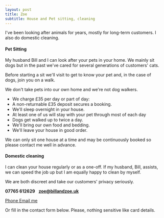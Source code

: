 ```yaml
---
layout: post
title: Zoe
subtitle: House and Pet sitting, cleaning
---
```


I've been looking after animals for years, mostly for long-term customers. I also do domestic cleaning.

#### Pet Sitting
My husband Bill and I can look after your pets in your home. We mainly sit dogs but in the past we've cared for several generations of customers' cats.

Before starting a sit we'll visit to get to know your pet and, in the case of dogs, join you on  a walk.

We don't take pets into our own home and we're not dog walkers.

 - We charge £35 per day or part of day:
 - A non-returnable £35 deposit secures a booking.
 - We'll sleep overnight in your house.
 - At least one of us will stay with your pet through most of each day
 - Dogs get walked up to twice a day.
 - We'll bring our own food and bedding.
 - We'll leave your house in good order.

We can only sit one house at a time and may be continuously booked so please contact me well in advance.

#### Domestic cleaning
I can clean your house regularly or as a one-off. If my husband, Bill, assists, we can speed the job up but I am equally happy to clean by myself.

We are both discreet and take our customers' privacy seriously.

**07765 612629**&nbsp;&nbsp;&nbsp;**zoe@billandzoe.uk**

<a href="tel:643643636363}" title="Call me on 53535353535">
    <span class="fa-stack fa-lg" aria-hidden="true">
    <i class="fas fa-circle fa-stack-2x"></i>
    <i class="fas fa-phone fa-stack-1x fa-inverse"></i>
    </span>
    <span class="sr-only">Phone</span>
</a><a href="mailto:bill@billandzoe.uk" title="Email me at bill@billandzoe.uk">
      <span class="fa-stack fa-lg" aria-hidden="true">
        <i class="fas fa-circle fa-stack-2x"></i>
        <i class="fas fa-envelope fa-stack-1x fa-inverse"></i>
      </span>
      <span class="sr-only">Email me</span>
</a>

Or fill in the contact form below.
Please, nothing sensitive like card details.

